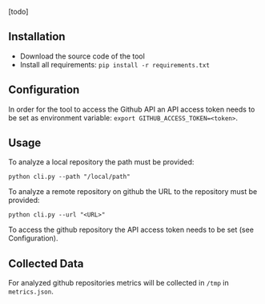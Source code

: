 [todo]


## Installation

+ Download the source code of the tool
+ Install all requirements: `pip install -r requirements.txt`


## Configuration

In order for the tool to access the Github API an API access token needs to be set as environment variable: `export GITHUB_ACCESS_TOKEN=<token>`.

## Usage

To analyze a local repository the path must be provided:

`python cli.py --path "/local/path"`

To analyze a remote repository on github the URL to the repository must be provided:

`python cli.py --url "<URL>"`

To access the github repository the API access token needs to be set (see Configuration).

## Collected Data

For analyzed github repositories metrics will be collected in `/tmp` in `metrics.json`.